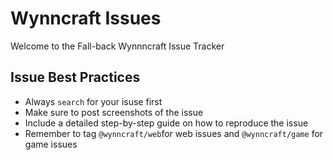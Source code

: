 Wynncraft Issues
======

Welcome to the Fall-back Wynnncraft Issue Tracker

Issue Best Practices
-----
* Always `search` for your isuse first
* Make sure to post screenshots of the issue
* Include a detailed step-by-step guide on how to reproduce the issue
* Remember to tag `@wynncraft/web`for web issues and `@wynncraft/game` for game issues
